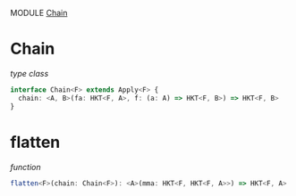 MODULE [Chain](https://github.com/gcanti/fp-ts/blob/master/src/Chain.ts)

# Chain

_type class_

```ts
interface Chain<F> extends Apply<F> {
  chain: <A, B>(fa: HKT<F, A>, f: (a: A) => HKT<F, B>) => HKT<F, B>
}
```

# flatten

_function_

```ts
flatten<F>(chain: Chain<F>): <A>(mma: HKT<F, HKT<F, A>>) => HKT<F, A>
```
